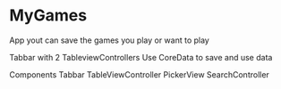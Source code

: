 # MyGames
App yout can save the games you play or want to play

Tabbar with 2 TableviewControllers
Use CoreData to save and use data 

Components
Tabbar
TableViewController
PickerView
SearchController 

